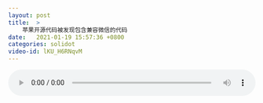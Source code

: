 ```yaml
---
layout: post
title:  >
    苹果开源代码被发现包含兼容微信的代码
date:   2021-01-19 15:57:36 +0800
categories: solidot
video-id: lKU_H6RNqvM
---
```


<audio src="/assets/87f64e1fae76a4ba46554c13db4c142b.mp3" style="width: 100%;" controls></audio>

